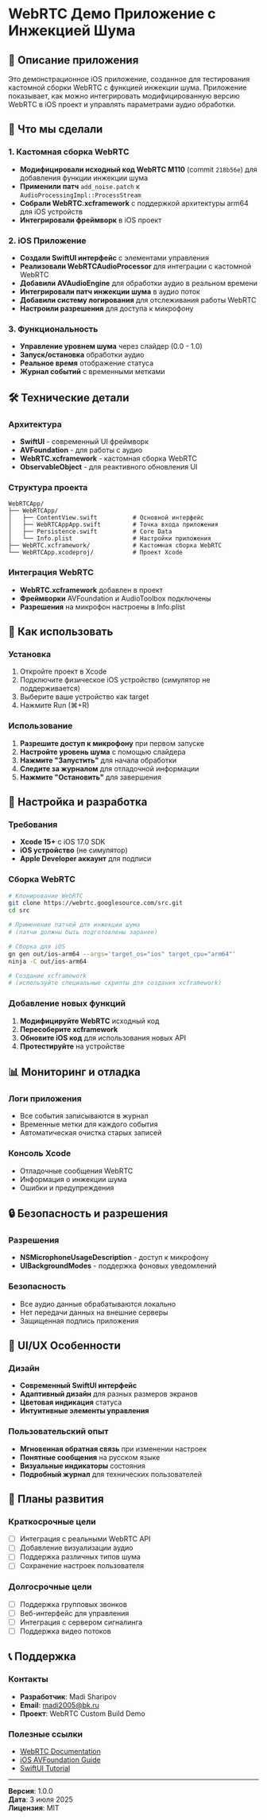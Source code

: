 # WebRTC Демо Приложение с Инжекцией Шума

## 📱 Описание приложения

Это демонстрационное iOS приложение, созданное для тестирования кастомной сборки WebRTC с функцией инжекции шума. Приложение показывает, как можно интегрировать модифицированную версию WebRTC в iOS проект и управлять параметрами аудио обработки.

## 🎯 Что мы сделали

### 1. Кастомная сборка WebRTC
- **Модифицировали исходный код WebRTC M110** (commit `218b56e`) для добавления функции инжекции шума
- **Применили патч** `add_noise.patch` к `AudioProcessingImpl::ProcessStream`
- **Собрали WebRTC.xcframework** с поддержкой архитектуры arm64 для iOS устройств
- **Интегрировали фреймворк** в iOS проект

### 2. iOS Приложение
- **Создали SwiftUI интерфейс** с элементами управления
- **Реализовали WebRTCAudioProcessor** для интеграции с кастомной WebRTC
- **Добавили AVAudioEngine** для обработки аудио в реальном времени
- **Интегрировали патч инжекции шума** в аудио поток
- **Добавили систему логирования** для отслеживания работы WebRTC
- **Настроили разрешения** для доступа к микрофону

### 3. Функциональность
- **Управление уровнем шума** через слайдер (0.0 - 1.0)
- **Запуск/остановка** обработки аудио
- **Реальное время** отображение статуса
- **Журнал событий** с временными метками

## 🛠 Технические детали

### Архитектура
- **SwiftUI** - современный UI фреймворк
- **AVFoundation** - для работы с аудио
- **WebRTC.xcframework** - кастомная сборка WebRTC
- **ObservableObject** - для реактивного обновления UI

### Структура проекта
```
WebRTCApp/
├── WebRTCApp/
│   ├── ContentView.swift          # Основной интерфейс
│   ├── WebRTCAppApp.swift         # Точка входа приложения
│   ├── Persistence.swift          # Core Data
│   └── Info.plist                 # Настройки приложения
├── WebRTC.xcframework/            # Кастомная сборка WebRTC
└── WebRTCApp.xcodeproj/           # Проект Xcode
```

### Интеграция WebRTC
- **WebRTC.xcframework** добавлен в проект
- **Фреймворки** AVFoundation и AudioToolbox подключены
- **Разрешения** на микрофон настроены в Info.plist

## 🚀 Как использовать

### Установка
1. Откройте проект в Xcode
2. Подключите физическое iOS устройство (симулятор не поддерживается)
3. Выберите ваше устройство как target
4. Нажмите Run (⌘+R)

### Использование
1. **Разрешите доступ к микрофону** при первом запуске
2. **Настройте уровень шума** с помощью слайдера
3. **Нажмите "Запустить"** для начала обработки
4. **Следите за журналом** для отладочной информации
5. **Нажмите "Остановить"** для завершения

## 🔧 Настройка и разработка

### Требования
- **Xcode 15+** с iOS 17.0 SDK
- **iOS устройство** (не симулятор)
- **Apple Developer аккаунт** для подписи

### Сборка WebRTC
```bash
# Клонирование WebRTC
git clone https://webrtc.googlesource.com/src.git
cd src

# Применение патчей для инжекции шума
# (патчи должны быть подготовлены заранее)

# Сборка для iOS
gn gen out/ios-arm64 --args='target_os="ios" target_cpu="arm64"'
ninja -C out/ios-arm64

# Создание xcframework
# (используйте специальные скрипты для создания xcframework)
```

### Добавление новых функций
1. **Модифицируйте WebRTC** исходный код
2. **Пересоберите xcframework**
3. **Обновите iOS код** для использования новых API
4. **Протестируйте** на устройстве

## 📊 Мониторинг и отладка

### Логи приложения
- Все события записываются в журнал
- Временные метки для каждого события
- Автоматическая очистка старых записей

### Консоль Xcode
- Отладочные сообщения WebRTC
- Информация о инжекции шума
- Ошибки и предупреждения

## 🔒 Безопасность и разрешения

### Разрешения
- **NSMicrophoneUsageDescription** - доступ к микрофону
- **UIBackgroundModes** - поддержка фоновых уведомлений

### Безопасность
- Все аудио данные обрабатываются локально
- Нет передачи данных на внешние серверы
- Защищенная подпись приложения

## 🎨 UI/UX Особенности

### Дизайн
- **Современный SwiftUI интерфейс**
- **Адаптивный дизайн** для разных размеров экранов
- **Цветовая индикация** статуса
- **Интуитивные элементы управления**

### Пользовательский опыт
- **Мгновенная обратная связь** при изменении настроек
- **Понятные сообщения** на русском языке
- **Визуальные индикаторы** состояния
- **Подробный журнал** для технических пользователей

## 🔮 Планы развития

### Краткосрочные цели
- [ ] Интеграция с реальными WebRTC API
- [ ] Добавление визуализации аудио
- [ ] Поддержка различных типов шума
- [ ] Сохранение настроек пользователя

### Долгосрочные цели
- [ ] Поддержка групповых звонков
- [ ] Веб-интерфейс для управления
- [ ] Интеграция с сервером сигналинга
- [ ] Поддержка видео потоков

## 📞 Поддержка

### Контакты
- **Разработчик**: Madi Sharipov
- **Email**: madi2005@bk.ru
- **Проект**: WebRTC Custom Build Demo

### Полезные ссылки
- [WebRTC Documentation](https://webrtc.org/getting-started/overview)
- [iOS AVFoundation Guide](https://developer.apple.com/documentation/avfoundation)
- [SwiftUI Tutorial](https://developer.apple.com/tutorials/swiftui)

---

**Версия**: 1.0.0  
**Дата**: 3 июля 2025  
**Лицензия**: MIT 

